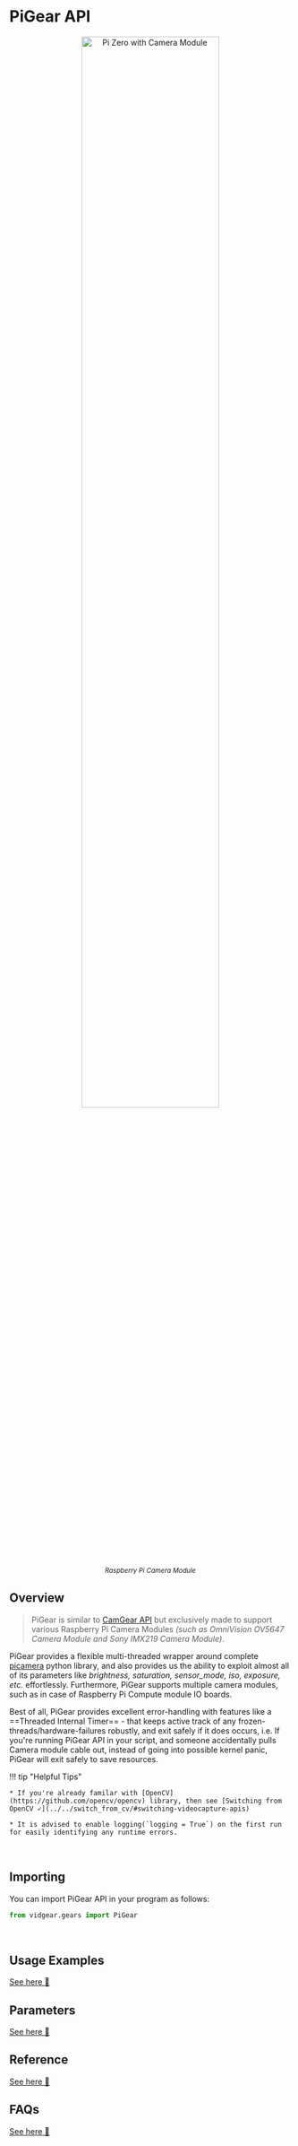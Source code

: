 <!--
===============================================
vidgear library source-code is deployed under the Apache 2.0 License:

Copyright (c) 2019-2020 Abhishek Thakur(@abhiTronix) <abhi.una12@gmail.com>

Licensed under the Apache License, Version 2.0 (the "License");
you may not use this file except in compliance with the License.
You may obtain a copy of the License at

   http://www.apache.org/licenses/LICENSE-2.0

Unless required by applicable law or agreed to in writing, software
distributed under the License is distributed on an "AS IS" BASIS,
WITHOUT WARRANTIES OR CONDITIONS OF ANY KIND, either express or implied.
See the License for the specific language governing permissions and
limitations under the License.
===============================================
-->

# PiGear API 

<p align="center">
  <img src="../../../assets/images/picam2.webp" alt="Pi Zero with Camera Module" width="70%" />
  <br>
  <sub><i>Raspberry Pi Camera Module</i></sub>
</p>

## Overview

> PiGear is similar to [CamGear API](../../camgear/overview/) but exclusively made to support various Raspberry Pi Camera Modules _(such as OmniVision OV5647 Camera Module and Sony IMX219 Camera Module)_.

PiGear provides a flexible multi-threaded wrapper around complete [picamera](https://picamera.readthedocs.io/en/release-1.13/index.html) python library, and also provides us the ability to exploit almost all of its parameters like _brightness, saturation, sensor_mode, iso, exposure, etc._ effortlessly. Furthermore, PiGear supports multiple camera modules, such as in case of Raspberry Pi Compute module IO boards.

Best of all, PiGear provides excellent error-handling with features like a ==Threaded Internal Timer== - that keeps active track of any frozen-threads/hardware-failures robustly, and exit safely if it does occurs, i.e. If you're running PiGear API in your script, and someone accidentally pulls Camera module cable out, instead of going into possible kernel panic, PiGear will exit safely to save resources. 

!!! tip "Helpful Tips"

	* If you're already familar with [OpenCV](https://github.com/opencv/opencv) library, then see [Switching from OpenCV ➶](../../switch_from_cv/#switching-videocapture-apis)

	* It is advised to enable logging(`logging = True`) on the first run for easily identifying any runtime errors.

&thinsp; 

## Importing

You can import PiGear API in your program as follows:

```python
from vidgear.gears import PiGear
```

&thinsp;

## Usage Examples

<div class="zoom">
<a href="../usage/">See here 🚀</a>
</div>


## Parameters

<div class="zoom">
<a href="../params/">See here 🚀</a>
</div>

## Reference

<div class="zoom">
<a href="../../../bonus/reference/pigear/">See here 🚀</a>
</div>


## FAQs

<div class="zoom">
<a href="../../../help/pigear_faqs/">See here 🚀</a>
</div>  


&thinsp;